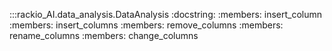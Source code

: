 :::rackio_AI.data_analysis.DataAnalysis
    :docstring:
    :members: insert_column
    :members: insert_columns
    :members: remove_columns
    :members: rename_columns
    :members: change_columns
